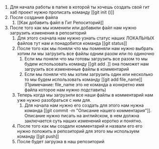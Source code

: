 1. Для начала работы в папке в которой ты хочешь создать свой гит хаб проект нужно прописать команду [[git init ()]]
2. После создания файла 
	1. [[Как добавить файл в Гит Репоситорий]]
3. После того как мы изменили или добавили файл нам нужно загрузить изменения в репозиторий 
	1. Для этого сначала нам нужно узнать статус наших ЛОКАЛЬНЫХ файлов тут нам и понадобится команда [[git status]]
	2. После того как мы поняли что мы поменяли нам нужно  выбрать хотим ли мы загрузить все файлы одним разом или по одиночно
		1. Если мы поняли что мы готовы загрузить все разом то мы будем использовать команду [[git add .]] она поможет нам загрузить все измененные файлы в комментарий 
		2. Если мы поняли что мы хотим загрузить один или несколько то мы будем использовать команду [[git add file_name]] (Примечание: file_name это не команда а конкретно имя файла которое нам нужно подставить)
	3. Теперь когда мы загрузили все наши файлы в комментарий нам уже нужно разобраться с ним для.  
		1. Для начала нам нужно его создать для этого нам нужна команда [[git commit -m "Описание нашего комментария"]]. Описание нужно писать на английском, в нем должна заключается суть наших изменений коротко и понятно.
	4. После того как мы создали комментарий и назвали его его нужно положить в репозиторий для этого мы используем команду [[git push]] 
	5. После будет загрузка в наш репозиторий  

